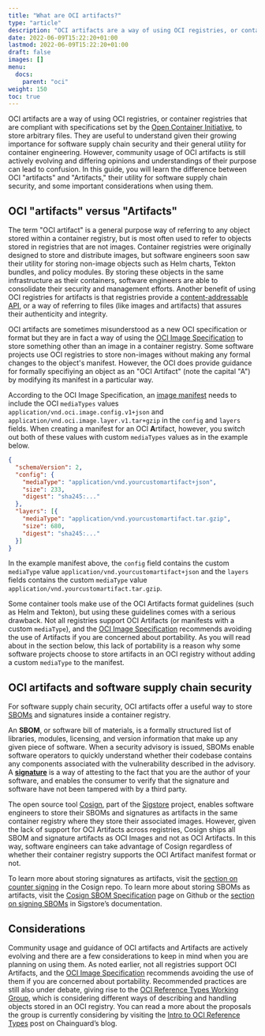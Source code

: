 ```yaml
---
title: "What are OCI artifacts?"
type: "article"
description: "OCI artifacts are a way of using OCI registries, or container registries that are compliant with specifications set by the Open Container Initiative, to store arbitrary files."
date: 2022-06-09T15:22:20+01:00
lastmod: 2022-06-09T15:22:20+01:00
draft: false
images: []
menu:
  docs:
    parent: "oci"
weight: 150
toc: true
---
```


OCI artifacts are a way of using OCI registries, or container registries that are compliant with specifications set by the [Open Container Initiative](https://edu.chainguard.dev/open-source/oci/what-is-the-oci/), to store arbitrary files. They are useful to understand given their growing importance for software supply chain security and their general utility for container engineering. However, community usage of OCI artifacts is still actively evolving and differing opinions and understandings of their purpose can lead to confusion. In this guide, you will learn the difference between OCI "artifacts" and "Artifacts," their utility for software supply chain security, and some important considerations when using them.   

## OCI "artifacts" versus "Artifacts"  
The term "OCI artifact" is a general purpose way of referring to any object stored within a container registry, but is most often used to refer to objects stored in registries that are not images. Container registries were originally designed to store and distribute images, but software engineers soon saw their utility for storing non-image objects such as Helm charts, Tekton bundles, and policy modules. By storing these objects in the same infrastructure as their containers, software engineers are able to consolidate their security and management efforts. Another benefit of using OCI registries for artifacts is that registries provide a [content-addressable API](https://edu.chainguard.dev/open-source/oci/what-is-the-oci/#image-manifest), or a way of referring to files (like images and artifacts) that assures their authenticity and integrity.  

OCI artifacts are sometimes misunderstood as a new OCI specification or format but they are in fact a way of using the [OCI Image Specification](https://github.com/opencontainers/image-spec) to store something other than an image in a container registry. Some software projects use OCI registries to store non-images without making any formal changes to the object's manifest. However, the OCI does provide guidance for formally specifiying an object as an "OCI Artifact" (note the capital "A") by modifying its manifest in a particular way. 

According to the OCI Image Specification, an [image manifest](https://edu.chainguard.dev/open-source/oci/what-is-the-oci/#image-manifest) needs to include the  OCI `mediaTypes` values `application/vnd.oci.image.config.v1+json` and `application/vnd.oci.image.layer.v1.tar+gzip` in the `config` and `layers` fields. When creating a manifest for an OCI **A**rtifact, however, you switch out both of these values with custom `mediaTypes` values as in the example below.  

```json
{
  "schemaVersion": 2,
  "config": {
    "mediaType": "application/vnd.yourcustomartifact+json",
    "size": 233,
    "digest": "sha245:..."
  },
  "layers": [{
    "mediaType": "application/vnd.yourcustomartifact.tar.gzip",
    "size": 680,
    "digest": "sha245:..."
  }]
}
```

In the example manifest above, the  `config` field contains the custom `mediaType` value `application/vnd.yourcustomartifact+json` and the `layers` fields contains the custom `mediaType` value `application/vnd.yourcustomartifact.tar.gzip`.

Some container tools make use of the OCI Artifacts format guidelines (such as Helm and Tekton), but using these guidelines comes with a serious drawback. Not all registries support OCI Artifacts (or manifests with a custom `mediaType`), and the [OCI Image Specification](https://github.com/opencontainers/image-spec) recommends avoiding the use of Artifacts if you are concerned about portability. As you will read about in the section below, this lack of portability is a reason why some software projects choose to store artifacts in an OCI registry without adding a custom `mediaType` to the manifest.

## OCI artifacts and software supply chain security 
For software supply chain security, OCI artifacts offer a useful way to store [SBOMs](​​https://edu.chainguard.dev/open-source/sbom/what-is-an-sbom/) and signatures inside a container registry. 

An **SBOM**, or software bill of materials, is a formally structured list of libraries, modules, licensing, and version information that make up any given piece of software. When a security advisory is issued, SBOMs enable software operators to quickly understand whether their codebase contains any components associated with the vulnerability described in the advisory. A [**signature**](https://edu.chainguard.dev/open-source/sigstore/cosign/an-introduction-to-cosign/) is a way of attesting to the fact that you are the author of your software, and enables the consumer to verify that the signature and software have not been tampered with by a third party.

The open source tool [Cosign](https://github.com/sigstore/cosign), part of the [Sigstore](https://www.sigstore.dev/) project, enables software engineers to store their SBOMs and signatures as artifacts in the same container registry where they store their associated images. However, given the lack of support for OCI Artifacts across registries, Cosign ships all SBOM and signature artifacts as OCI Images and not as OCI Artifacts. In this way, software engineers can take advantage of Cosign regardless of whether their container registry supports the OCI Artifact manifest format or not.   

To learn more about storing signatures as artifacts, visit the [section on counter signing](
https://github.com/sigstore/cosign#counter-signing) in the Cosign repo. To learn more about storing SBOMs as artifacts, visit the [Cosign SBOM Specification](https://github.com/sigstore/cosign/blob/b6aaddc05cbf04819221f9c7084399d4615b9d27/specs/SBOM_SPEC.md) page on Github or the [section on signing SBOMs](https://docs.sigstore.dev/cosign/other_types/#sboms-software-bill-of-materials) in Sigstore’s documentation.  

## Considerations 
Community usage and guidance of OCI artifacts and Artifacts are actively evolving and there are a few considerations to keep in mind when you are planning on using them. As noted earlier, not all registries support OCI Artifacts, and the [OCI Image Specification](https://github.com/opencontainers/image-spec) recommends avoiding the use of them if you are concerned about portability. Recommended practices are still also under debate, giving rise to the [OCI Reference Types Working Group](https://github.com/opencontainers/wg-reference-types), which is considering different ways of describing and handling objects stored in an OCI registry. You can read a more about the proposals the group is currently considering by visiting the [Intro to OCI Reference Types](https://www.chainguard.dev/unchained/intro-to-oci-reference-types) post on Chainguard’s blog. 
